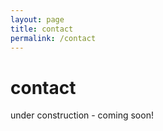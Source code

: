 ```yaml
---
layout: page
title: contact
permalink: /contact
---
```


# contact
under construction - coming soon!
<!---gotta make an image-grid class for this page and for the catalogue page--->
